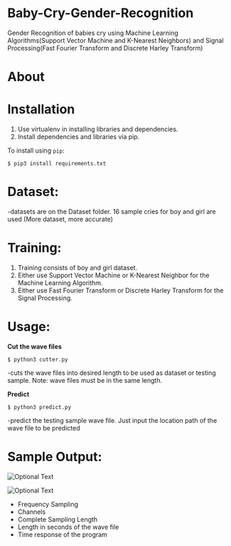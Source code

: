 # Baby-Cry-Gender-Recognition
Gender Recognition of babies cry using Machine Learning Algorithms(Support Vector Machine and K-Nearest Neighbors) and Signal Processing(Fast Fourier Transform and Discrete Harley Transform)


About
======



Installation
============

1. Use virtualenv in installing libraries and dependencies.
2. Install dependencies and libraries via pip.


To install using `pip`:

    $ pip3 install requirements.txt

  
  
Dataset:
========  
  -datasets are on the Dataset folder. 16 sample cries for boy and girl are used (More dataset, more accurate)
  
  
  
Training:
=========
1. Training consists of boy and girl dataset.
2. Either use Support Vector Machine or K-Nearest Neighbor for the Machine Learning Algorithm.
3. Either use Fast Fourier Transform or Discrete Harley Transform for the Signal Processing.



Usage:
======

**Cut the wave files**

`$ python3 cutter.py`
  
  -cuts the wave files into desired length to be used as dataset or testing sample.
  Note: wave files must be in the same length.
  
**Predict**

`$ python3 predict.py`
  
  -predict the testing sample wave file. Just input the location path of the wave file to be predicted
  
  

Sample Output:
==============

![Optional Text](../master/imagesample.png)

![Optional Text](../master/imagesample2.png)

- Frequency Sampling
- Channels
- Complete Sampling Length
- Length in seconds of the wave file
- Time response of the program
